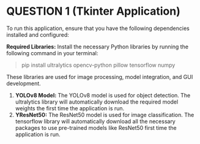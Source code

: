 # QUESTION 1 (Tkinter Application)

To run this application, ensure that you have the following dependencies installed and configured:

**Required Libraries:** Install the necessary Python libraries by running the following command in your terminal:

> pip install ultralytics opencv-python pillow tensorflow numpy

These libraries are used for image processing, model integration, and GUI development.  

1. **YOLOv8 Model:** The YOLOv8 model is used for object detection. The ultralytics library will automatically download the required model weights the first time the application is run.
2. **YResNet50:** The ResNet50 model is used for image classification. The tensorflow library will automatically download all the necessary packages to use pre-trained models like ResNet50 first time the application is run.
